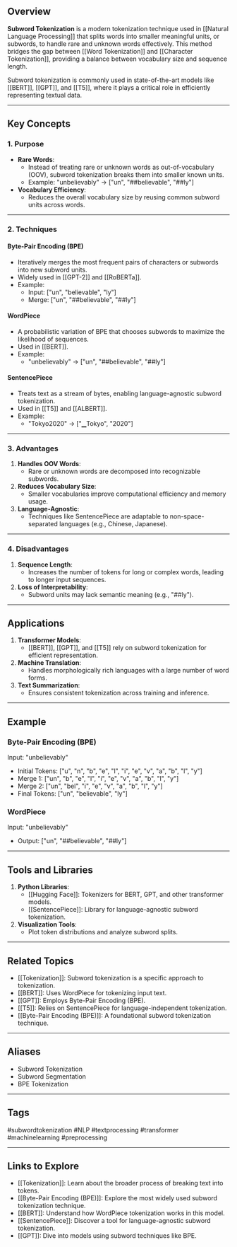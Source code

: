 ## Overview
**Subword Tokenization** is a modern tokenization technique used in [[Natural Language Processing]] that splits words into smaller meaningful units, or subwords, to handle rare and unknown words effectively. This method bridges the gap between [[Word Tokenization]] and [[Character Tokenization]], providing a balance between vocabulary size and sequence length.

Subword tokenization is commonly used in state-of-the-art models like [[BERT]], [[GPT]], and [[T5]], where it plays a critical role in efficiently representing textual data.

---

## Key Concepts

### **1. Purpose**
- **Rare Words**:
  - Instead of treating rare or unknown words as out-of-vocabulary (OOV), subword tokenization breaks them into smaller known units.
  - Example: "unbelievably" → ["un", "##believable", "##ly"]
- **Vocabulary Efficiency**:
  - Reduces the overall vocabulary size by reusing common subword units across words.

---

### **2. Techniques**

#### **Byte-Pair Encoding (BPE)**
- Iteratively merges the most frequent pairs of characters or subwords into new subword units.
- Widely used in [[GPT-2]] and [[RoBERTa]].
- Example:
  - Input: ["un", "believable", "ly"]
  - Merge: ["un", "##believable", "##ly"]

#### **WordPiece**
- A probabilistic variation of BPE that chooses subwords to maximize the likelihood of sequences.
- Used in [[BERT]].
- Example:
  - "unbelievably" → ["un", "##believable", "##ly"]

#### **SentencePiece**
- Treats text as a stream of bytes, enabling language-agnostic subword tokenization.
- Used in [[T5]] and [[ALBERT]].
- Example:
  - "Tokyo2020" → ["▁Tokyo", "2020"]

---

### **3. Advantages**
1. **Handles OOV Words**:
   - Rare or unknown words are decomposed into recognizable subwords.
2. **Reduces Vocabulary Size**:
   - Smaller vocabularies improve computational efficiency and memory usage.
3. **Language-Agnostic**:
   - Techniques like SentencePiece are adaptable to non-space-separated languages (e.g., Chinese, Japanese).

---

### **4. Disadvantages**
1. **Sequence Length**:
   - Increases the number of tokens for long or complex words, leading to longer input sequences.
2. **Loss of Interpretability**:
   - Subword units may lack semantic meaning (e.g., "##ly").

---

## Applications

1. **Transformer Models**:
   - [[BERT]], [[GPT]], and [[T5]] rely on subword tokenization for efficient representation.
2. **Machine Translation**:
   - Handles morphologically rich languages with a large number of word forms.
3. **Text Summarization**:
   - Ensures consistent tokenization across training and inference.

---

## Example

### Byte-Pair Encoding (BPE)
Input: "unbelievably"
- Initial Tokens: ["u", "n", "b", "e", "l", "i", "e", "v", "a", "b", "l", "y"]
- Merge 1: ["un", "b", "e", "l", "i", "e", "v", "a", "b", "l", "y"]
- Merge 2: ["un", "bel", "i", "e", "v", "a", "b", "l", "y"]
- Final Tokens: ["un", "believable", "ly"]

### WordPiece
Input: "unbelievably"
- Output: ["un", "##believable", "##ly"]

---

## Tools and Libraries

1. **Python Libraries**:
   - [[Hugging Face]]: Tokenizers for BERT, GPT, and other transformer models.
   - [[SentencePiece]]: Library for language-agnostic subword tokenization.
2. **Visualization Tools**:
   - Plot token distributions and analyze subword splits.

---

## Related Topics

- [[Tokenization]]: Subword tokenization is a specific approach to tokenization.
- [[BERT]]: Uses WordPiece for tokenizing input text.
- [[GPT]]: Employs Byte-Pair Encoding (BPE).
- [[T5]]: Relies on SentencePiece for language-independent tokenization.
- [[Byte-Pair Encoding (BPE)]]: A foundational subword tokenization technique.

---

## Aliases
- Subword Tokenization
- Subword Segmentation
- BPE Tokenization

---

## Tags
#subwordtokenization #NLP #textprocessing #transformer #machinelearning #preprocessing

---

## Links to Explore
- [[Tokenization]]: Learn about the broader process of breaking text into tokens.
- [[Byte-Pair Encoding (BPE)]]: Explore the most widely used subword tokenization technique.
- [[BERT]]: Understand how WordPiece tokenization works in this model.
- [[SentencePiece]]: Discover a tool for language-agnostic subword tokenization.
- [[GPT]]: Dive into models using subword techniques like BPE.